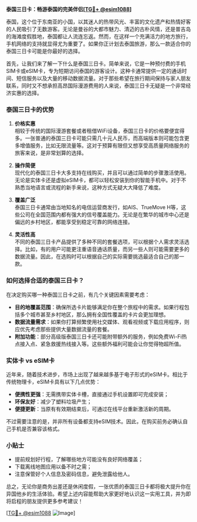 **泰国三日卡：畅游泰国的完美伴侣[[TG💪+ @esim1088](https://t.me/s/esim1088)]**

泰国，这个位于东南亚的小国，以其迷人的热带风光、丰富的文化遗产和热情好客的人民吸引了无数游客。无论是曼谷的大都市魅力、清迈的古朴风情，还是普吉岛的海滩度假胜地，泰国都让人流连忘返。然而，在这样一个充满活力的地方旅行，手机网络的支持就显得尤为重要了。如果你正计划去泰国旅游，那么一款适合你的泰国三日卡可能是你最好的选择。

首先，让我们来了解一下什么是泰国三日卡。简单来说，它是一种预付费的手机SIM卡或eSIM卡，专为短期访问泰国的游客设计。这种卡通常提供一定的通话时间、短信服务以及大量的移动数据流量。对于那些希望在旅行期间保持与家人朋友联系，同时又不想承担高昂国际漫游费用的人来说，泰国三日卡无疑是一个非常经济实惠的选择。

### 泰国三日卡的优势

1. **价格实惠**  
   相较于传统的国际漫游套餐或者租借WiFi设备，泰国三日卡的价格要便宜得多。一张普通的泰国三日卡可能只需几十元人民币，而高端版本则可能包含更多增值服务，比如无限流量等。这对于预算有限但又想享受高质量网络服务的旅客来说，是非常划算的选择。

2. **操作简便**  
   现代化的泰国三日卡大多支持在线购买，并且可以通过简单的步骤激活使用。无论是实体卡还是虚拟eSIM卡，都可以轻松安装到你的智能手机中。对于不熟悉当地语言或流程的新手来说，这种方式无疑大大降低了难度。

3. **覆盖广泛**  
   泰国三日卡通常由当地知名的电信运营商发行，如AIS、TrueMove H等，这些公司在全国范围内都有强大的信号覆盖能力。无论是在繁华的城市中心还是偏远的乡村地区，都能享受到稳定可靠的网络连接。

4. **灵活性高**  
   不同的泰国三日卡产品提供了多种不同的套餐选项，可以根据个人需求灵活选择。比如，有的用户可能更注重语音通话质量，而另一些人则可能需要更多的数据流量。因此，在选购时可以根据自己的实际需要挑选最适合自己的那一款。

### 如何选择合适的泰国三日卡？

在决定购买哪一种泰国三日卡之前，有几个关键因素需要考虑：

- **目的地覆盖范围**：确保所选卡片能够满足你在整个旅程中的需求。如果行程包括多个城市甚至乡村地区，那么拥有全国性覆盖的卡片会更加理想。
- **数据流量需求**：如果你打算频繁使用社交媒体、观看视频或下载应用程序，则应优先考虑那些提供大量数据流量的套餐。
- **附加功能**：部分高级版泰国三日卡还可能附带额外的服务，例如免费Wi-Fi热点接入点、紧急救援热线接入等。这些额外福利可能会让你觉得物超所值。

### 实体卡 vs eSIM卡

近年来，随着技术进步，市场上出现了越来越多基于电子形式的eSIM卡。相比于传统物理卡，eSIM卡具有以下几点优势：

- **便携性更强**：无需携带实体卡槽，直接通过手机设置即可完成安装；
- **环保友好**：减少了塑料垃圾产生；
- **便捷更新**：当原有有效期结束后，可通过在线平台重新激活新的周期。

不过需要注意的是，并非所有设备都支持eSIM技术。因此，在购买前务必确认自己手机是否兼容该格式。

### 小贴士

- 提前规划好行程，了解哪些地方可能没有良好网络覆盖；
- 下载离线地图应用以备不时之需；
- 注意保管好个人信息及密码信息，避免泄露给他人。

总之，无论你是商务出差还是休闲度假，一张优质的泰国三日卡都将极大提升你在异国他乡的生活体验。希望上述内容能帮助大家更好地认识这一实用工具，并为即将启程的朋友提供更多参考建议！

[[TG💪+ @esim1088](https://t.me/s/esim1088) ![Image](https://i.postimg.cc/4NQfJmqS/Snipaste-2025-05-13-00-14-12.png)]